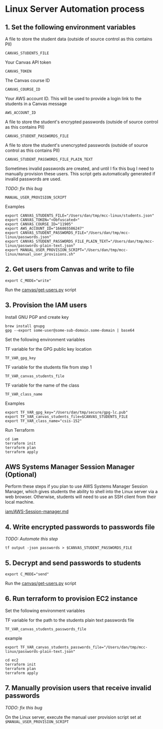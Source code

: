 # Linux Server Automation process

## 1. Set the following environment variables

A file to store the student data (outside of source control as this contains PII)

`CANVAS_STUDENTS_FILE`

Your Canvas API token

`CANVAS_TOKEN`

The Canvas course ID

`CANVAS_COURSE_ID`

Your AWS account ID. This will be used to provide a login link to the students in a Canvas message

`AWS_ACCOUNT_ID`

A file to store the student's encrypted passwords (outside of source control as this contains PII)

`CANVAS_STUDENT_PASSWORDS_FILE`

A file to store the student's unencrypted passwords (outside of source control as this contains PII)

`CANVAS_STUDENT_PASSWORDS_FILE_PLAIN_TEXT`

Sometimes invalid passwords are created, and until I fix this bug I need to manually provision these users. This script gets automatically generated if invalid passwords are used.

*TODO: fix this bug*

`MANUAL_USER_PROVISION_SCRIPT`

Examples

```
export CANVAS_STUDENTS_FILE="/Users/dan/tmp/mcc-linux/students.json"
export CANVAS_TOKEN="<Obfuscated>"
export CANVAS_COURSE_ID="11905"
export AWS_ACCOUNT_ID="166865586247"
export CANVAS_STUDENT_PASSWORDS_FILE="/Users/dan/tmp/mcc-linux/passwords.json"
export CANVAS_STUDENT_PASSWORDS_FILE_PLAIN_TEXT="/Users/dan/tmp/mcc-linux/passwords-plain-text.json"
export MANUAL_USER_PROVISION_SCRIPT="/Users/dan/tmp/mcc-linux/manual_user_provisions.sh"
```

## 2. Get users from Canvas and write to file

```
export C_MODE="write"
```

Run the [canvas/get-users.py](canvas/get-users.py) script

## 3. Provision the IAM users

Install GNU PGP and create key

```
brew install gnupg
gpg --export some-user@some-sub-domain.some-domain | base64
```

Set the following environment variables

TF variable for the GPG public key location

```
TF_VAR_gpg_key
```

TF variable for the students file from step 1
```
TF_VAR_canvas_students_file
```

TF variable for the name of the class
```
TF_VAR_class_name
```

Examples

```
export TF_VAR_gpg_key="/Users/dan/tmp/secure/gpg-lc.pub"
export TF_VAR_canvas_students_file=$CANVAS_STUDENTS_FILE
export TF_VAR_class_name="csis-152"
```

Run Terraform

```
cd iam
terraform init
terraform plan
terraform apply
```

## AWS Systems Manager Session Manager (Optional) 

Perform these steps if you plan to use AWS Systems Manager Session Manager, which gives students the ability to shell into the Linux server via a web browser. Otherwise, students will need to use an SSH client from their local machine.

[iam/AWS-Session-manager.md](iam/AWS-Session-manager.md)

## 4. Write encrypted passwords to passwords file

*TODO: Automate this step*

```
tf output -json passwords > $CANVAS_STUDENT_PASSWORDS_FILE
```

## 5. Decrypt and send passwords to students

```
export C_MODE="send"
```

Run the [canvas/get-users.py](canvas/get-users.py) script

## 6. Run terraform to provision EC2 instance

Set the following environment variables

TF variable for the path to the students plain text passwords file

```
TF_VAR_canvas_students_passwords_file
```

example

```
export TF_VAR_canvas_students_passwords_file="/Users/dan/tmp/mcc-linux/passwords-plain-text.json"
```

```
cd ec2
terraform init
terraform plan
terraform apply
```

## 7. Manually provision users that receive invalid passwords

*TODO: fix this bug*

On the Linux server, execute the manual user provision script set at `$MANUAL_USER_PROVISION_SCRIPT`

